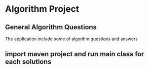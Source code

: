 # Algorithm Project

## General Algorithm Questions

The application include some of algorihm questions and answers
## import maven project and run main class for each solutions

